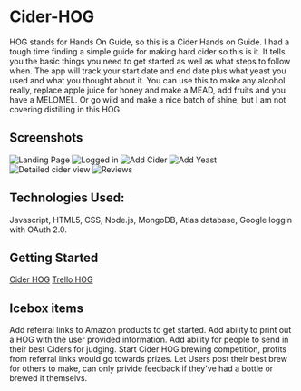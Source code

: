 # Cider-HOG
HOG stands for Hands On Guide, so this is a Cider Hands on Guide. 
I had a tough time finding a simple guide for making hard cider so this is it. 
It tells you the basic things you need to get started as well as what steps to follow when. 
The app will track your start date and end date plus what yeast you used and what you thought about it.
You can use this to make any alcohol really, replace apple juice for honey and make a MEAD, add fruits and you have a MELOMEL.
Or go wild and make a nice batch of shine, but I am not covering distilling in this HOG.

## Screenshots

![Landing Page](https://i.imgur.com/rEnOUQk.jpg)
![Logged in](https://i.imgur.com/kp4uhaP.jpg)
![Add Cider](https://i.imgur.com/ik3Fa2M.jpg)
![Add Yeast](https://i.imgur.com/J8ej7jH.jpg)
![Detailed cider view](https://i.imgur.com/13ElpTC.jpg)
![Reviews](https://i.imgur.com/8kjJr5P.jpg)

## Technologies Used:
Javascript, HTML5, CSS, Node.js, MongoDB, Atlas database, Google loggin with OAuth 2.0.

## Getting Started
[Cider HOG](https://cider-hog.herokuapp.com/ciders)
[Trello HOG](https://trello.com/b/qvZJGUuu/cider-hog)

## Icebox items
Add referral links to Amazon products to get started.
Add ability to print out a HOG with the user provided information.
Add ability for people to send in their best Ciders for judging.
Start Cider HOG brewing competition, profits from referral links would go towards prizes.
Let Users post their best brew for others to make, can only privide feedback if they've had a bottle or brewed it themselvs.

